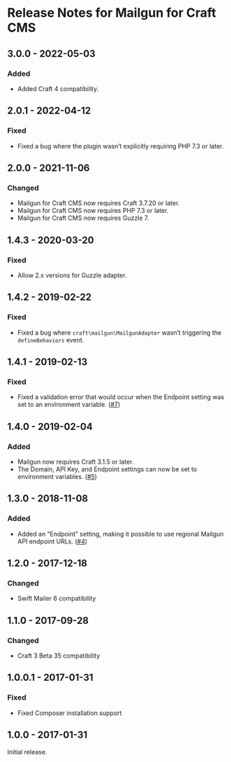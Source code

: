 # Release Notes for Mailgun for Craft CMS

## 3.0.0 - 2022-05-03

### Added
- Added Craft 4 compatibility.

## 2.0.1 - 2022-04-12

### Fixed
- Fixed a bug where the plugin wasn’t explicitly requiring PHP 7.3 or later.

## 2.0.0 - 2021-11-06

### Changed
- Mailgun for Craft CMS now requires Craft 3.7.20 or later.
- Mailgun for Craft CMS now requires PHP 7.3 or later.
- Mailgun for Craft CMS now requires Guzzle 7.

## 1.4.3 - 2020-03-20

### Fixed
- Allow 2.x versions for Guzzle adapter.

## 1.4.2 - 2019-02-22

### Fixed
- Fixed a bug where `craft\mailgun\MailgunAdapter` wasn’t triggering the `defineBehaviors` event.

## 1.4.1 - 2019-02-13

### Fixed
- Fixed a validation error that would occur when the Endpoint setting was set to an environment variable. ([#7](https://github.com/craftcms/mailgun/issues/7))

## 1.4.0 - 2019-02-04

### Added
- Mailgun now requires Craft 3.1.5 or later.
- The Domain, API Key, and Endpoint settings can now be set to environment variables. ([#5](https://github.com/craftcms/mailgun/issues/5))

## 1.3.0 - 2018-11-08

### Added
- Added an “Endpoint” setting, making it possible to use regional Mailgun API endpoint URLs. ([#4](https://github.com/craftcms/mailgun/pull/4))

## 1.2.0 - 2017-12-18

### Changed
- Swift Mailer 6 compatibility

## 1.1.0 - 2017-09-28

### Changed
- Craft 3 Beta 35 compatibility

## 1.0.0.1 - 2017-01-31

### Fixed
- Fixed Composer installation support  

## 1.0.0 - 2017-01-31

Initial release.
